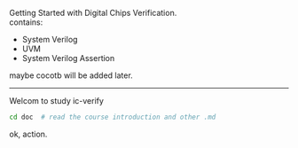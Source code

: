 Getting Started with Digital Chips Verification.  
contains:  
  - System Verilog  
  - UVM  
  - System Verilog Assertion  


maybe cocotb will be added later.

---
Welcom to study ic-verify  
```bash
cd doc  # read the course introduction and other .md
```
ok, action.  

